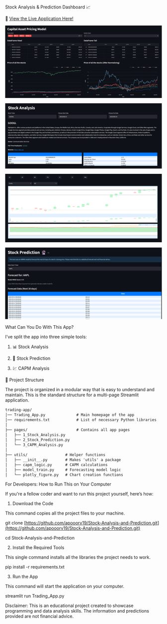 Stock Analysis & Prediction Dashboard 📈

🚀 [View the Live Application Here!](https://stock-analysis-and-prediction-apooorv19.streamlit.app)

![CAPM Page](https://github.com/apooorv19/stock-analysis-and-prediction/blob/main/screenshots/CAPM%20Page.png)

![Stock Analysis Page](https://github.com/apooorv19/stock-analysis-and-prediction/blob/main/screenshots/Stock%20Analysis%20Page.png?raw=true)

![Stock Analysis Visualization Page](https://github.com/apooorv19/stock-analysis-and-prediction/blob/main/screenshots/Stock%20Analysis%20Visulaization%20Page.png?raw=true)

![Stock Prediction Page](https://github.com/apooorv19/stock-analysis-and-prediction/blob/main/screenshots/Stock%20Prediction%20Page.png?raw=true)

What Can You Do With This App?

I've split the app into three simple tools:

1. 📊 Stock Analysis 

2. 🔮 Stock Prediction

3. 💹 CAPM Analysis

📂 Project Structure

The project is organized in a modular way that is easy to understand and maintain. This is the standard structure for a multi-page Streamlit application.

```
trading-app/
│── Trading_App.py              # Main homepage of the app
│── requirements.txt            # List of necessary Python libraries
│
├── pages/                      # Contains all app pages
│   ├── 1_Stock_Analysis.py    
│   ├── 2_Stock_Prediction.py  
│   └── 3_CAPM_Analysis.py    
│
├── utils/                 # Helper functions
│   ├── __init__.py        # Makes 'utils' a package
│   ├── capm_logic.py      # CAPM calculations
│   ├── model_train.py     # Forecasting model logic
│   └── plotly_figure.py   # Chart creation functions
```

For Developers: How to Run This on Your Computer

If you're a fellow coder and want to run this project yourself, here’s how:
1. Download the Code

This command copies all the project files to your machine.

git clone [https://github.com/apooorv19/Stock-Analysis-and-Prediction.git](https://github.com/apooorv19/Stock-Analysis-and-Prediction.git)

cd Stock-Analysis-and-Prediction

2. Install the Required Tools

This single command installs all the libraries the project needs to work.

pip install -r requirements.txt

3. Run the App

This command will start the application on your computer.

streamlit run Trading_App.py

Disclaimer: This is an educational project created to showcase programming and data analysis skills. The information and predictions provided are not financial advice.
